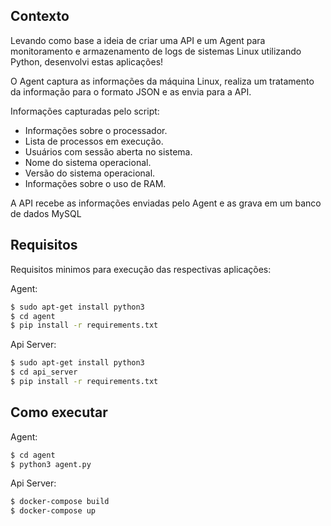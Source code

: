 
## Contexto
Levando como base a ideia de criar uma API e um Agent para monitoramento e armazenamento de logs de sistemas Linux utilizando Python, desenvolvi estas aplicações!

O Agent captura as informações da máquina Linux, realiza um tratamento da informação para o formato JSON e as envia para a API.

Informações capturadas pelo script:
- Informações sobre o processador. 
- Lista de processos em execução. 
- Usuários com sessão aberta no sistema. 
- Nome do sistema operacional. 
- Versão do sistema operacional.
- Informações sobre o uso de RAM. 

A API recebe as informações enviadas pelo Agent e as grava em um banco de dados MySQL




## Requisitos

Requisitos minimos para execução das respectivas aplicações:

Agent:
```bash
$ sudo apt-get install python3
$ cd agent
$ pip install -r requirements.txt
```

Api Server:
```bash
$ sudo apt-get install python3
$ cd api_server
$ pip install -r requirements.txt
```

## Como executar

Agent:
```bash
$ cd agent
$ python3 agent.py
```

Api Server:
```bash
$ docker-compose build
$ docker-compose up
```
